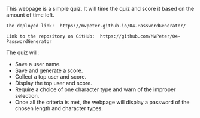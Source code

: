 This webpage is a simple quiz.  It will time the quiz and score it based on the amount of time left.  

    The deployed link:  https://mvpeter.github.io/04-PasswordGenerator/

    Link to the repository on GitHub:  https://github.com/MVPeter/04-PasswordGenerator


The quiz will: 

- Save a user name.
- Save and generate a score.
- Collect a top user and score.
- Display the top user and score.
- Require a choice of one character type and warn of the improper selection. 
- Once all the criteria is met, the webpage will display a password of the chosen length and character types.
